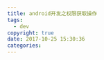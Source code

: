 ```yaml
---
title: android开发之权限获取操作
tags:
  - dev
copyright: true
date: 2017-10-25 15:30:36
categories:
---
```


<!--more-->